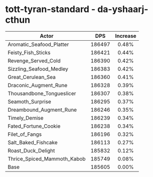# tott-tyran-standard - da-yshaarj-cthun
| Actor | DPS | Increase |
|---|:---:|:---:|
|Aromatic_Seafood_Platter|186497|0.48%|
|Feisty_Fish_Sticks|186421|0.44%|
|Revenge_Served_Cold|186390|0.42%|
|Sizzling_Seafood_Medley|186383|0.42%|
|Great_Cerulean_Sea|186360|0.41%|
|Draconic_Augment_Rune|186328|0.39%|
|Thousandbone_Tongueslicer|186307|0.38%|
|Seamoth_Surprise|186295|0.37%|
|Dreambound_Augment_Rune|186246|0.35%|
|Timely_Demise|186239|0.34%|
|Fated_Fortune_Cookie|186238|0.34%|
|Filet_of_Fangs|186196|0.32%|
|Salt_Baked_Fishcake|186113|0.27%|
|Roast_Duck_Delight|185832|0.12%|
|Thrice_Spiced_Mammoth_Kabob|185749|0.08%|
|Base|185605|0.00%|
